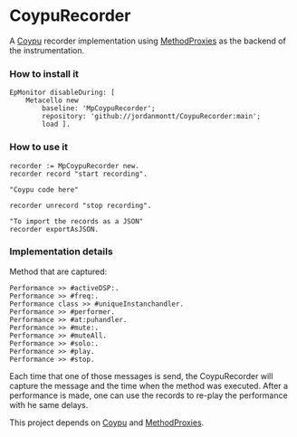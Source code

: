 # CoypuRecorder

A [Coypu](https://github.com/lucretiomsp/Coypu) recorder implementation using [MethodProxies](https://github.com/pharo-contributions/MethodProxies) as the backend of the instrumentation.

### How to install it

```Smalltalk
EpMonitor disableDuring: [
	Metacello new
		baseline: 'MpCoypuRecorder';
		repository: 'github://jordanmontt/CoypuRecorder:main';
		load ].
```

### How to use it

```Smalltalk
recorder := MpCoypuRecorder new.
recorder record "start recording".

"Coypu code here"

recorder unrecord "stop recording".

"To import the records as a JSON"
recorder exportAsJSON.
```

### Implementation details

Method that are captured:

```Smalltalk
Performance >> #activeDSP:.
Performance >> #freq:.
Performance class >> #uniqueInstanchandler.
Performance >> #performer.
Performance >> #at:puhandler.
Performance >> #mute:.
Performance >> #muteAll.
Performance >> #solo:.
Performance >> #play.
Performance >> #stop.
```

Each time that one of those messages is send, the CoypuRecorder will capture the message and the time when the method was executed. After a performance is made, one can use the records to re-play the performance with he same delays.

This project depends on [Coypu](https://github.com/lucretiomsp/Coypu) and [MethodProxies](https://github.com/pharo-contributions/MethodProxies).
